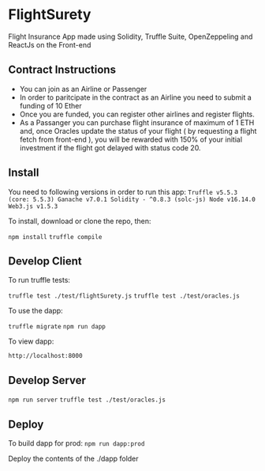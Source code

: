 # FlightSurety

Flight Insurance App made using Solidity, Truffle Suite, OpenZeppeling and ReactJs on the Front-end

## Contract Instructions

- You can join as an Airline or Passenger
- In order to paritcipate in the contract as an Airline you need to submit a funding of 10 Ether
- Once you are funded, you can register other airlines and register flights.
- As a Passanger you can purchase flight insurance of maximum of 1 ETH and, once Oracles update the status of your flight ( by requesting a flight fetch from front-end ), you will be rewarded with 150% of your initial investment if the flight got delayed with status code 20.

## Install

You need to following versions in order to run this app:
`Truffle v5.5.3 (core: 5.5.3)
Ganache v7.0.1
Solidity - ^0.8.3 (solc-js)
Node v16.14.0
Web3.js v1.5.3`

To install, download or clone the repo, then:

`npm install`
`truffle compile`

## Develop Client

To run truffle tests:

`truffle test ./test/flightSurety.js`
`truffle test ./test/oracles.js`

To use the dapp:

`truffle migrate`
`npm run dapp`

To view dapp:

`http://localhost:8000`

## Develop Server

`npm run server`
`truffle test ./test/oracles.js`

## Deploy

To build dapp for prod:
`npm run dapp:prod`

Deploy the contents of the ./dapp folder
